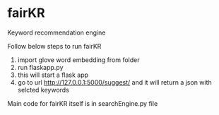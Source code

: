 # fairKR
Keyword recommendation engine

Follow below steps to run fairKR
1. import glove word embedding from  folder <folder link>
2. run flaskapp.py 
3. this will start a flask app
4. go to url http://127.0.0.1:5000/suggest/<keyword> and it will return a json with selcted keywords
  
  
Main code for fairKR itself is in searchEngine.py file
  
